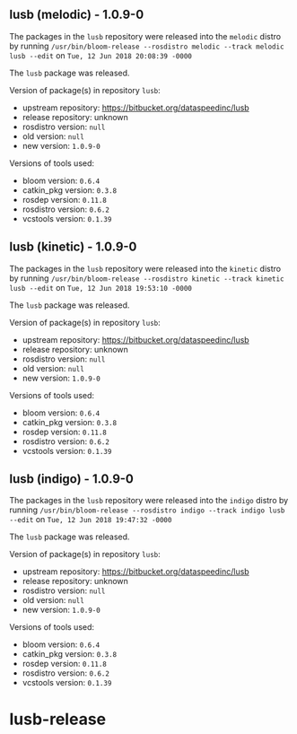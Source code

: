 ## lusb (melodic) - 1.0.9-0

The packages in the `lusb` repository were released into the `melodic` distro by running `/usr/bin/bloom-release --rosdistro melodic --track melodic lusb --edit` on `Tue, 12 Jun 2018 20:08:39 -0000`

The `lusb` package was released.

Version of package(s) in repository `lusb`:

- upstream repository: https://bitbucket.org/dataspeedinc/lusb
- release repository: unknown
- rosdistro version: `null`
- old version: `null`
- new version: `1.0.9-0`

Versions of tools used:

- bloom version: `0.6.4`
- catkin_pkg version: `0.3.8`
- rosdep version: `0.11.8`
- rosdistro version: `0.6.2`
- vcstools version: `0.1.39`


## lusb (kinetic) - 1.0.9-0

The packages in the `lusb` repository were released into the `kinetic` distro by running `/usr/bin/bloom-release --rosdistro kinetic --track kinetic lusb --edit` on `Tue, 12 Jun 2018 19:53:10 -0000`

The `lusb` package was released.

Version of package(s) in repository `lusb`:

- upstream repository: https://bitbucket.org/dataspeedinc/lusb
- release repository: unknown
- rosdistro version: `null`
- old version: `null`
- new version: `1.0.9-0`

Versions of tools used:

- bloom version: `0.6.4`
- catkin_pkg version: `0.3.8`
- rosdep version: `0.11.8`
- rosdistro version: `0.6.2`
- vcstools version: `0.1.39`


## lusb (indigo) - 1.0.9-0

The packages in the `lusb` repository were released into the `indigo` distro by running `/usr/bin/bloom-release --rosdistro indigo --track indigo lusb --edit` on `Tue, 12 Jun 2018 19:47:32 -0000`

The `lusb` package was released.

Version of package(s) in repository `lusb`:

- upstream repository: https://bitbucket.org/dataspeedinc/lusb
- release repository: unknown
- rosdistro version: `null`
- old version: `null`
- new version: `1.0.9-0`

Versions of tools used:

- bloom version: `0.6.4`
- catkin_pkg version: `0.3.8`
- rosdep version: `0.11.8`
- rosdistro version: `0.6.2`
- vcstools version: `0.1.39`


# lusb-release